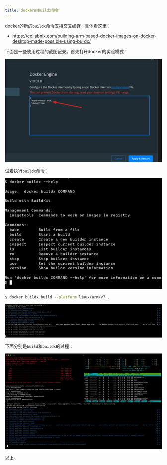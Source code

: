 ```yaml
---
title: docker的buildx命令
---
```


docker的新的`buildx`命令支持交叉编译，具体看这里：

* https://collabnix.com/building-arm-based-docker-images-on-docker-desktop-made-possible-using-buildx/

下面是一些使用过程的截图记录。首先打开docker的实验模式：

![](https://raw.githubusercontent.com/liweinan/blogpic2020_ii/master/may11/178561589109405_.pic_hd.jpg)

试着执行`buildx`命令：

![](https://raw.githubusercontent.com/liweinan/blogpic2020_ii/master/may11/178581589109452_.pic_hd.jpg)

```bash
$ docker buildx build --platform linux/arm/v7 .
```

![](https://raw.githubusercontent.com/liweinan/blogpic2020_ii/master/may11/39A3561C-1146-4258-A904-42F5DF746CB6.png)

下面分别是`build`和`buildx`的过程：

![](https://raw.githubusercontent.com/liweinan/blogpic2020_ii/master/may11/178711589109957_.pic_hd.jpg)

以上。

